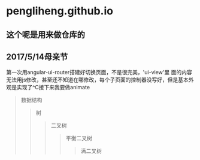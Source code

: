 pengliheng.github.io
====================

这个呢是用来做仓库的
--------------------


2017/5/14母亲节
--------------------
第一次用angular-ui-router搭建好切换页面，不是很完美，'ui-view'里 面的内容无法用js修改，甚至还不知道在哪修改，每个子页面的控制器没写好，但是基本外观是实现了^C接下来我要做animate


>数据结构  
>>树  
>>>二叉树  
>>>>平衡二叉树  
>>>>>满二叉树  
